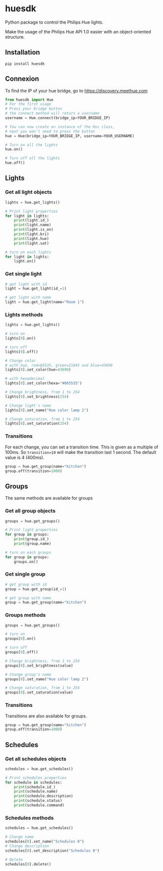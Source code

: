 # huesdk

Python package to control the Philips Hue lights.

Make the usage of the Philips Hue API 1.0 easier with an object-oriented structure.

## Installation

```
pip install huesdk
```

## Connexion

To find the IP of your hue bridge, go to https://discovery.meethue.com

```python
from huesdk import Hue
# For the first usage 
# Press your bridge button
# the connect method will return a username
username = Hue.connect(bridge_ip=YOUR_BRIDGE_IP)

# You can now create an instance of the Hus class, 
# next you won't need to press the button
hue = Hue(bridge_ip=YOUR_BRIDGE_IP, username=YOUR_USERNAME)

# Turn on all the lights
hue.on()

# Turn off all the lights
hue.off()
```

## Lights

### Get all light objects
```python
lights = hue.get_lights()

# Print light properties
for light in lights:
    print(light.id_)
    print(light.name)
    print(light.is_on)
    print(light.bri)
    print(light.hue)
    print(light.sat)

# turn on each lights
for light in lights:
    light.on()
```

### Get single light
```python
# get light with id
light = hue.get_light(id_=1)

# get light with name
light = hue.get_light(name="Room 1")
```

### Lights methods
```python
lights = hue.get_lights()

# turn on
lights[0].on()

# turn off
lights[0].off()

# Change color 
# with hue, red=65535, green=21845 and blue=43690
lights[0].set_color(hue=43690)

# with hexadecimal
lights[0].set_color(hexa="#065535")

# Change brightness, from 1 to 254
lights[0].set_brightness(254)

# Change light's name
lights[0].set_name("Hue color lamp 2")

# Change saturation, from 1 to 254
lights[0].set_saturation(254)
```
### Transitions
For each change, you can set a transition time.
This is given as a multiple of 100ms. 
So `transition=10` will make the transition last 1 second.
The default value is 4 (400ms).

```python
group = hue.get_group(name="kitchen")
group.off(transition=1000)
```

## Groups
The same methods are available for groups

### Get all group objects
```python
groups = hue.get_groups()

# Print light properties
for group in groups:
    print(group.id_)
    print(group.name)

# turn on each groups
for group in groups:
    groups.on()
```

### Get single group
```python
# get group with id
group = hue.get_group(id_=1)

# get group with name
group = hue.get_group(name="kitchen")
```

### Groups methods
```python
groups = hue.get_groups()

# turn on
groups[0].on()

# turn off
groups[0].off()

# Change brightness, from 1 to 254
groups[0].set_brightness(value)

# Change group's name
groups[0].set_name("Hue color lamp 2")

# Change saturation, from 1 to 254
groups[0].set_saturation(value)
```

### Transitions
Transitions are also available for groups.
```python
group = hue.get_group(name="kitchen")
group.off(transition=1000)
```

## Schedules

### Get all schedules objects
```python
schedules = hue.get_schedules()

# Print schedules properties
for schedule in schedules:
    print(schedule.id_)
    print(schedule.name)
    print(schedule.description)
    print(schedule.status)
    print(schedule.command)
```

### Schedules methods
```python
schedules = hue.get_schedules()

# Change name
schedules[0].set_name("Schedules 0")
# Change description
schedules[0].set_description("Schedules 0")

# Delete
schedules[0].delete()
```